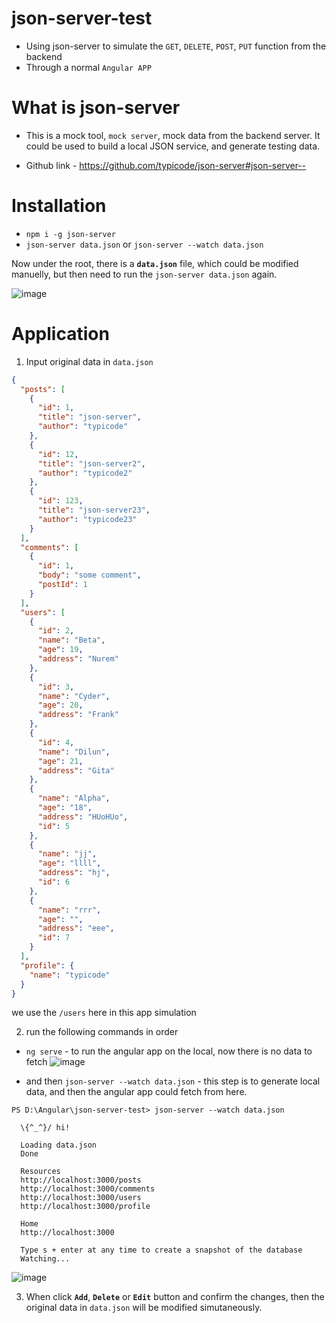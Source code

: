 # json-server-test
- Using json-server to simulate the `GET`, `DELETE`, `POST`, `PUT` function from the backend
- Through a normal `Angular APP`


# What is **json-server**
- This is a mock tool, `mock server`, mock data from the backend server. It could be used to build a local JSON service, and generate testing data.

- Github link - https://github.com/typicode/json-server#json-server--

# Installation

- `npm i -g json-server` 
- `json-server data.json` or `json-server --watch data.json`

Now under the root, there is a **`data.json`** file, which could be modified manuelly, but then need to run the `json-server data.json` again.

![image](https://user-images.githubusercontent.com/40550117/83990354-f386f100-a97b-11ea-8d3f-b1015c1cc363.png)


# Application

1. Input original data in `data.json`
```json
{
  "posts": [
    {
      "id": 1,
      "title": "json-server",
      "author": "typicode"
    },
    {
      "id": 12,
      "title": "json-server2",
      "author": "typicode2"
    },
    {
      "id": 123,
      "title": "json-server23",
      "author": "typicode23"
    }
  ],
  "comments": [
    {
      "id": 1,
      "body": "some comment",
      "postId": 1
    }
  ],
  "users": [
    {
      "id": 2,
      "name": "Beta",
      "age": 19,
      "address": "Nurem"
    },
    {
      "id": 3,
      "name": "Cyder",
      "age": 20,
      "address": "Frank"
    },
    {
      "id": 4,
      "name": "Dilun",
      "age": 21,
      "address": "Gita"
    },
    {
      "name": "Alpha",
      "age": "18",
      "address": "HUoHUo",
      "id": 5
    },
    {
      "name": "jj",
      "age": "llll",
      "address": "hj",
      "id": 6
    },
    {
      "name": "rrr",
      "age": "",
      "address": "eee",
      "id": 7
    }
  ],
  "profile": {
    "name": "typicode"
  }
}
```

we use the `/users` here in this app simulation

2. run the following commands in order

- `ng serve` - to run the angular app on the local, now there is no data to fetch 
![image](https://user-images.githubusercontent.com/40550117/83990771-52009f00-a97d-11ea-85a9-11b71049f537.png)

- and then `json-server --watch data.json` - this step is to generate local data, and then the angular app could fetch from here.
```
PS D:\Angular\json-server-test> json-server --watch data.json     

  \{^_^}/ hi!

  Loading data.json
  Done

  Resources
  http://localhost:3000/posts
  http://localhost:3000/comments
  http://localhost:3000/users
  http://localhost:3000/profile

  Home
  http://localhost:3000

  Type s + enter at any time to create a snapshot of the database 
  Watching...
  ```


![image](https://user-images.githubusercontent.com/40550117/83990738-3bf2de80-a97d-11ea-8a18-92d2eebc4198.png)


3. When click **`Add`**, **`Delete`** or **`Edit`** button and confirm the changes, then the original data in `data.json` will be modified simutaneously.
